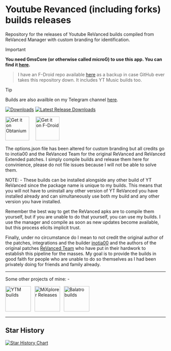 # Youtube Revanced (including forks) builds releases
Repository for the releases of Youtube ReVanced builds compiled from ReVanced Manager with custom branding for identification.

> [!IMPORTANT]  
> **You need GmsCore (or otherwise called microG) to use this app. You can find it [here](https://github.com/ReVanced/GmsCore/releases/latest).**

> I have an F-Droid repo available [here](https://files.drifty.win/repo/) as a backup in case GitHub ever takes this repository down. It includes YT Music builds too.

> [!TIP]
> Builds are also availble on my Telegram channel [here](https://t.me/YTRXbuilds).

[![Downloads](https://img.shields.io/github/downloads/driftywinds/YT-builds/total?style=for-the-badge)](https://img.shields.io/github/downloads/driftywinds/YT-builds/total?style=for-the-badge) [![Latest Release Downloads](https://img.shields.io/github/downloads/driftywinds/YT-builds/latest/total?style=for-the-badge)](https://img.shields.io/github/downloads/driftywinds/YT-builds/latest/total?style=for-the-badge) 

[<img src="https://raw.githubusercontent.com/ImranR98/Obtainium/main/assets/graphics/badge_obtainium.png"
    alt="Get it on Obtanium"
    height="75">](https://github.com/driftywinds/yt-builds/releases)
&nbsp;&nbsp;&nbsp;
[<img src="https://upload.wikimedia.org/wikipedia/commons/9/96/%22Get_it_on_F-droid%22_Badge.png"
    alt="Get it on F-Droid"
    height="75">](https://files.drifty.win/repo/)


The options.json file has been altered for custom branding but all credits go to inotia00 and the ReVanced Team for the original ReVanced and ReVanced Extended patches. I simply compile builds and release them here for convinience, please do not file issues because I will not be able to solve them.

NOTE: - These builds can be installed alongside any other build of YT ReVanced since the package name is unique to my builds. This means that you will not have to uninstall any other version of YT ReVanced you have installed already and can simultaneously use both my build and any other version you have installed.

Remember the best way to get the ReVanced apks are to compile them yourself, but if you are unable to do that yourself, you can use my builds. I use the manager and compile as soon as new updates become available, but this process elicits implicit trust. 

Finally, under no circumstance do I mean to not credit the original author of the patches, integrations and the builder [inotia00](https://github.com/inotia00) and the authors of the original patches [ReVanced Team](https://github.com/ReVanced) who have put in their hardwork to establish this pipeline for the masses. My goal is to provide the builds in good faith for people who are unable to do so themselves as I had been privately doing for friends and family already.

----

Some other projects of mine: - 

[<img src="https://stats.drifty.win/api/pin?username=driftywinds&repo=ytm-builds&title_color=fff&icon_color=f9f9f9&text_color=9f9f9f&bg_color=151515"
    alt="YTM builds"
    height="80">](https://github.com/driftywinds/ytm-builds)
&nbsp;
[<img src="https://stats.drifty.win/api/pin?username=driftywinds&repo=mixplorer-releases&title_color=fff&icon_color=f9f9f9&text_color=9f9f9f&bg_color=151515"
    alt="MiXplorer Releases"
    height="80">](https://github.com/driftywinds/mixplorer-releases)
&nbsp;
[<img src="https://stats.drifty.win/api/pin?username=driftywinds&repo=balatro-builds&title_color=fff&icon_color=f9f9f9&text_color=9f9f9f&bg_color=151515"
    alt="Balatro builds"
    height="80">](https://github.com/driftywinds/balatro-builds)

----

## Star History

[![Star History Chart](https://api.star-history.com/svg?repos=driftywinds/yt-builds&type=Date)](https://star-history.com/#driftywinds/yt-builds&Date)
